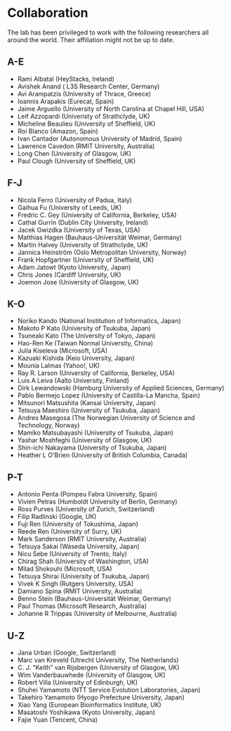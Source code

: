 # Collaboration

The lab has been privileged to work with the following researchers all around the world. Their affiliation might not be up to date.

## A-E
- Rami Albatal (HeyStacks, Ireland)
- Avishek Anand ( L3S Research Center, Germany)
- Avi Arampatzis (University of Thrace, Greece)
- Ioannis Arapakis (Eurecat, Spain)
- Jaime Arguello (University of North Carolina at Chapel Hill, USA)
- Leif Azzopardi (Univeristy of Strathclyde, UK)
- Micheline Beaulieu (University of Sheffield, UK)
- Roi Blanco (Amazon, Spain)
- Ivan Cantador (Autonomous University of Madrid, Spain)
- Lawrence Cavedon (RMIT University, Australia)
- Long Chen (University of Glasgow, UK)
- Paul Clough (University of Sheffield, UK)

## F-J
- Nicola Ferro (University of Padua, Italy)
- Gaihua Fu (University of Leeds, UK)
- Fredric C. Gey (University of California, Berkeley, USA)
- Cathal Gurrin (Dublin City University, Ireland)
- Jacek Gwizdka (University of Texas, USA)
- Matthias Hagen (Bauhaus-Universität Weimar, Germany)
- Martin Halvey (University of Strathclyde, UK)
- Jannica Heinström (Oslo Metropolitan University, Norway)
- Frank Hopfgartner (University of Sheffield, UK)
- Adam Jatowt (Kyoto University, Japan)
- Chris Jones (Cardiff University, UK)
- Joemon Jose (University of Glasgow, UK)

## K-O
- Noriko Kando (National Institution of Informatics, Japan)
- Makoto P Kato (University of Tsukuba, Japan)
- Tsuneaki Kato (The University of Tokyo, Japan)
- Hao-Ren Ke (Taiwan Normal University, China)
- Julia Kiseleva (Microsoft, USA)
- Kazuaki Kishida (Keio University, Japan)
- Mounia Lalmas (Yahoo!, UK)
- Ray R. Larson (University of California, Berkeley, USA)
- Luis A Leiva (Aalto University, Finland)
- Dirk Lewandowski (Hamburg University of Applied Sciences, Germany)
- Pablo Bermejo Lopez (University of Castilla-La Mancha, Spain)
- Mitsunori Matsushita (Kansai University, Japan)
- Tetsuya Maeshiro (University of Tsukuba, Japan)
- Andres Masegosa (The Norwegian University of Science and Technology, Norway)
- Mamiko Matsubayashi (University of Tsukuba, Japan)
- Yashar Moshfeghi (University of Glasgow, UK)
- Shin-ichi Nakayama (University of Tsukuba, Japan)
- Heather L O'Brien (University of British Columbia, Canada)

## P-T
- Antonio Penta (Pompeu Fabra University, Spain)
- Vivien Petras (Humboldt University of Berlin, Germany)
- Ross Purves (University of Zurich, Switzerland)
- Filip Radlinski (Google, UK)
- Fuji Ren (University of Tokushima, Japan)
- Reede Ren (University of Surry, UK)
- Mark Sanderson (RMIT University, Australia)
- Tetsuya Sakai (Waseda University, Japan)
- Nicu Sebe (University of Trento, Italy)
- Chirag Shah (University of Washington, USA)
- Milad Shokouhi (Microsoft, USA)
- Tetsuya Shirai (University of Tsukuba, Japan)
- Vivek K Singh (Rutgers University, USA)
- Damiano Spina (RMIT University, Australia)
- Benno Stein (Bauhaus-Universität Weimar, Germany)
- Paul Thomas (Microsoft Research, Australia)
- Johanne R Trippas (University of Melbourne, Australia)

## U-Z
- Jana Urban (Google, Switzerland)
- Marc van Kreveld (Utrecht University, The Netherlands)
- C. J. "Keith" van Rijsbergen (University of Glasgow, UK)
- Wim Vanderbauwhede (University of Glasgow, UK)
- Robert Villa (University of Edinburgh, UK)
- Shuhei Yamamoto (NTT Service Evolution Laboratories, Japan)
- Takehiro Yamamoto (Hyogo Prefecture University, Japan)
- Xiao Yang (European Bioinformatics Institute, UK)
- Masatoshi Yoshikawa (Kyoto University, Japan)
- Fajie Yuan (Tencent, China)

